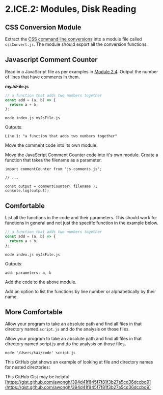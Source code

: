 # 2.ICE.2: Modules, Disk Reading

## CSS Conversion Module

Extract the [CSS command line conversions](../2.pce-post-class-exercises/2.pce.1-css-command-line.md) into a module file called `cssConvert.js`. The module should export all the conversion functions.

## Javascript Comment Counter

Read in a JavaScript file as per examples in [Module 2.4](../2.4-disk-reading.md#basic-example). Output the number of lines that have comments in them.

**myJsFile.js**

```javascript
// a function that adds two numbers together
const add = (a, b) => {
  return a + b;
};
```

```text
node index.js myJsFile.js
```

Outputs:

```text
Line 1: "a function that adds two numbers together"
```

Move the comment code into its own module.

Move the JavaScript Comment Counter code into it's own module. Create a function that takes the filename as a parameter.

```text
import commentCounter from 'js-comments.js';

// ...

const output = commentCounter( filename );
console.log(output);
```

## Comfortable

List all the functions in the code and their parameters. This should work for functions in general and not just the specific function in the example below.

```javascript
// a function that adds two numbers together
const add = (a, b) => {
  return a + b;
};
```

```text
node index.js myJsFile.js
```

Outputs:

```text
add: parameters: a, b
```

Add the code to the above module.

Add an option to list the functions by line number or alphabetically by their name.

## More Comfortable

Allow your program to take an absolute path and find all files in that directory named `script.js` and do the analysis on those files.

Allow your program to take an absolute path and find all files in that directory named script.js and do the analysis on those files.

```text
node '/Users/kai/code' script.js
```

This GitHub gist shows an example of looking at file and directory names for nested directories:

This GitHub Gist may be helpful: [https://gist.github.com/awongh/394d41f845f7f81f3b27a5cd36dccbd9](https://gist.github.com/awongh/394d41f845f7f81f3b27a5cd36dccbd9)

